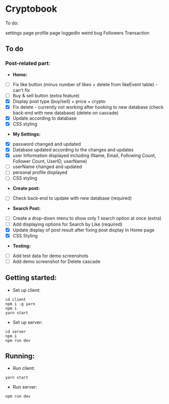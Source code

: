 ﻿# Cryptobook

To do:

settings page
profile page
loggedIn weird bug
Followers
Transaction

## To do
### Post-related part:

- **Home:** 
- [ ] Fix like button (minus number of likes + delete from likeEvent table) - can't fix
- [ ] Buy & sell button (extra feature)
- [x] Display post type (buy/sell) + price + crypto
- [x] Fix delete - currently not working after hooking to new database (check back-end with new database) (delete on cascade)
- [x] Update according to database
- [x] CSS styling

- **My Settings:** 
- [x] password changed and updated 
- [x] Database updated according to the changes and updates
- [x] user Information displayed including (Name, Email, Following Count, Follower Count, UserID, userName)
- [ ] userName changed and updated
- [ ] personal profile displayed
- [ ] CSS styling

- **Create post:**
- [ ] Check back-end to update with new database (required)

- **Search Post:**
- [ ] Create a drop-down menu to show only 1 search option at once (extra)
- [ ] Add displaying options for Search by Like (required)
- [x] Update display of post result after fixing post display in Home page
- [x] CSS Styling

- **Testing:**
- [ ] Add test data for demo screenshots
- [ ] Add demo screenshot for Delete cascade

## Getting started:
- Set up client:
```
cd client
npm i -g yarn
npm i
yarn start
```

- Set up server:
```
cd server
npm i
npm run dev
```

## Running:
- Run client:
```
yarn start
```
- Run server:
```
npm run dev
```
